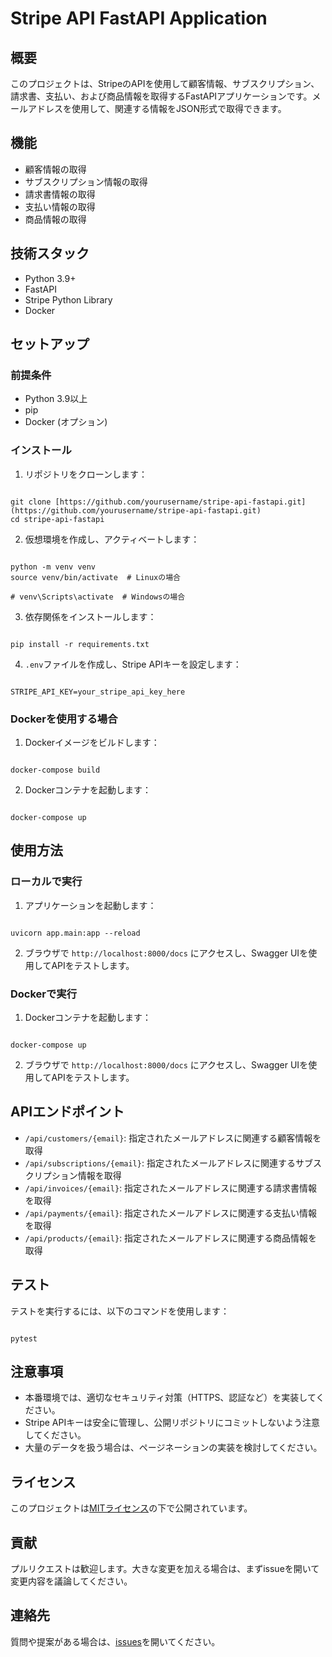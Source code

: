 # Stripe API FastAPI Application

## 概要

このプロジェクトは、StripeのAPIを使用して顧客情報、サブスクリプション、請求書、支払い、および商品情報を取得するFastAPIアプリケーションです。メールアドレスを使用して、関連する情報をJSON形式で取得できます。

## 機能

- 顧客情報の取得
- サブスクリプション情報の取得
- 請求書情報の取得
- 支払い情報の取得
- 商品情報の取得

## 技術スタック

- Python 3.9+
- FastAPI
- Stripe Python Library
- Docker

## セットアップ

### 前提条件

- Python 3.9以上
- pip
- Docker (オプション)

### インストール

1. リポジトリをクローンします：

```

git clone [https://github.com/yourusername/stripe-api-fastapi.git](https://github.com/yourusername/stripe-api-fastapi.git)
cd stripe-api-fastapi

```

2. 仮想環境を作成し、アクティベートします：

```

python -m venv venv
source venv/bin/activate  # Linuxの場合

# venv\Scripts\activate  # Windowsの場合

```

3. 依存関係をインストールします：

```

pip install -r requirements.txt

```

4. `.env`ファイルを作成し、Stripe APIキーを設定します：

```

STRIPE_API_KEY=your_stripe_api_key_here

```

### Dockerを使用する場合

1. Dockerイメージをビルドします：

```

docker-compose build

```

2. Dockerコンテナを起動します：

```

docker-compose up

```

## 使用方法

### ローカルで実行

1. アプリケーションを起動します：

```

uvicorn app.main:app --reload

```

2. ブラウザで `http://localhost:8000/docs` にアクセスし、Swagger UIを使用してAPIをテストします。

### Dockerで実行

1. Dockerコンテナを起動します：

```

docker-compose up

```

2. ブラウザで `http://localhost:8000/docs` にアクセスし、Swagger UIを使用してAPIをテストします。

## APIエンドポイント

- `/api/customers/{email}`: 指定されたメールアドレスに関連する顧客情報を取得
- `/api/subscriptions/{email}`: 指定されたメールアドレスに関連するサブスクリプション情報を取得
- `/api/invoices/{email}`: 指定されたメールアドレスに関連する請求書情報を取得
- `/api/payments/{email}`: 指定されたメールアドレスに関連する支払い情報を取得
- `/api/products/{email}`: 指定されたメールアドレスに関連する商品情報を取得

## テスト

テストを実行するには、以下のコマンドを使用します：

```

pytest

```

## 注意事項

- 本番環境では、適切なセキュリティ対策（HTTPS、認証など）を実装してください。
- Stripe APIキーは安全に管理し、公開リポジトリにコミットしないよう注意してください。
- 大量のデータを扱う場合は、ページネーションの実装を検討してください。

## ライセンス

このプロジェクトは[MITライセンス](LICENSE)の下で公開されています。

## 貢献

プルリクエストは歓迎します。大きな変更を加える場合は、まずissueを開いて変更内容を議論してください。

## 連絡先

質問や提案がある場合は、[issues](https://github.com/DaisukeHori/stripe-api-fastapi/issues)を開いてください。
